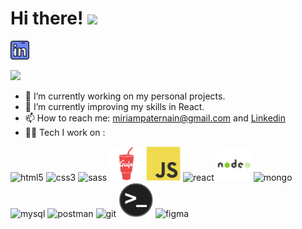 # Hi there! <img src="https://github.com/TheDudeThatCode/TheDudeThatCode/blob/master/Assets/Hi.gif" width="35" />

<a href="https://www.linkedin.com/in/miriam-paternain"><img height="30" src="https://raw.githubusercontent.com/AbhishekMaira10/AbhishekMaira10/master/linkedin.png?raw=true"></a>&nbsp;&nbsp;&nbsp;&nbsp;&nbsp;

![](https://camo.githubusercontent.com/992babdffd8c74a1502de375fbdf7e4d54773242/68747470733a2f2f6d656469612e67697068792e636f6d2f6d656469612f53576f536b4e36447854737a71494b4571762f67697068792e676966)

- 🔭 I’m currently working on my personal projects.
- 🌱 I’m currently improving my skills in React.
- 📫 How to reach me: miriampaternain@gmail.com and <a href="https://www.linkedin.com/in/miriam-paternain">Linkedin</a>
- 🧑‍💻 Tech I work on :
<p align="left">
<img src="https://www.vectorlogo.zone/logos/w3_html5/w3_html5-icon.svg" alt="html5" width="55" height="55"/>
<img src="https://www.vectorlogo.zone/logos/w3_css/w3_css-icon.svg" alt="css3" width="55" height="55"/>
<img src="https://www.vectorlogo.zone/logos/sass-lang/sass-lang-icon.svg" alt="sass" width="55" height="55"/>
<img src="https://raw.githubusercontent.com/devicons/devicon/master/icons/gulp/gulp-plain.svg" alt="gulp" width="55" height="55"/>
<img src="https://raw.githubusercontent.com/devicons/devicon/master/icons/javascript/javascript-original.svg" alt="javascript" width="55" height="55"/>
<img src="https://www.vectorlogo.zone/logos/reactjs/reactjs-icon.svg" alt="react" width="55" height="55"/>
<img src="https://raw.githubusercontent.com/devicons/devicon/master/icons/nodejs/nodejs-original-wordmark.svg" alt="node" width="55" height="55"/>
<img src="https://www.vectorlogo.zone/logos/mongodb/mongodb-icon.svg" alt="mongo" width="55" height="55"/>
<img src="https://www.vectorlogo.zone/logos/mysql/mysql-official.svg" alt="mysql" width="55" height="55"/>
<img src="https://www.vectorlogo.zone/logos/getpostman/getpostman-icon.svg" alt="postman" width="55" height="55"/>
<img src="https://www.vectorlogo.zone/logos/git-scm/git-scm-icon.svg" alt="git" width="55" height="55"/>
<img src="https://raw.githubusercontent.com/github/explore/80688e429a7d4ef2fca1e82350fe8e3517d3494d/topics/terminal/terminal.png" alt="terminal" width="55" height="55"/>
<img src="https://www.vectorlogo.zone/logos/figma/figma-icon.svg" alt="figma" width="55" height="55"/>

  
</p>
